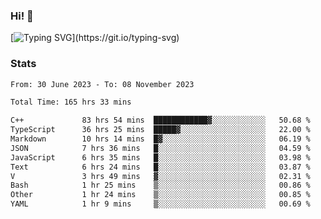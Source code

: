 ### Hi!  👋

[![Typing SVG](https://readme-typing-svg.herokuapp.com?font=Fira+Code&pause=1000&width=435&lines=Hello!+I'm+Texiwustion.)](https://git.io/typing-svg)

### Stats

<!--START_SECTION:waka-->

```txt
From: 30 June 2023 - To: 08 November 2023

Total Time: 165 hrs 33 mins

C++             83 hrs 54 mins  ████████████▓░░░░░░░░░░░░   50.68 %
TypeScript      36 hrs 25 mins  █████▓░░░░░░░░░░░░░░░░░░░   22.00 %
Markdown        10 hrs 14 mins  █▓░░░░░░░░░░░░░░░░░░░░░░░   06.19 %
JSON            7 hrs 36 mins   █░░░░░░░░░░░░░░░░░░░░░░░░   04.59 %
JavaScript      6 hrs 35 mins   █░░░░░░░░░░░░░░░░░░░░░░░░   03.98 %
Text            6 hrs 24 mins   █░░░░░░░░░░░░░░░░░░░░░░░░   03.87 %
V               3 hrs 49 mins   ▓░░░░░░░░░░░░░░░░░░░░░░░░   02.31 %
Bash            1 hr 25 mins    ▒░░░░░░░░░░░░░░░░░░░░░░░░   00.86 %
Other           1 hr 24 mins    ▒░░░░░░░░░░░░░░░░░░░░░░░░   00.85 %
YAML            1 hr 9 mins     ▒░░░░░░░░░░░░░░░░░░░░░░░░   00.69 %
```

<!--END_SECTION:waka-->

